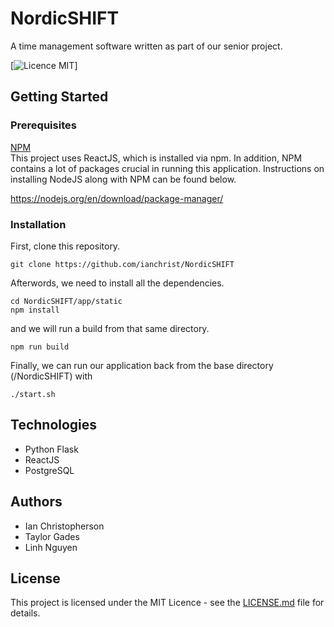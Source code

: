 # NordicSHIFT

A time management software written as part of our senior project.

[![Licence MIT](./LICENSE)]

## Getting Started

### Prerequisites

 [NPM](https://www.npmjs.com/) <br>
This project uses ReactJS, which is installed via npm. In addition, NPM contains a lot of packages crucial in running this application. Instructions on installing NodeJS along with NPM can be found below.

https://nodejs.org/en/download/package-manager/

### Installation
First, clone this repository.
```
git clone https://github.com/ianchrist/NordicSHIFT
```

Afterwords, we need to install all the dependencies.
```
cd NordicSHIFT/app/static
npm install
```

and we will run a build from that same directory.
```
npm run build
```

Finally, we can run our application back from the base directory (/NordicSHIFT) with
```
./start.sh
```

## Technologies
* Python Flask
* ReactJS
* PostgreSQL

## Authors
* Ian Christopherson
* Taylor Gades
* Linh Nguyen

## License
This project is licensed under the MIT Licence - see the [LICENSE.md](LICENSE.md) file for details.
